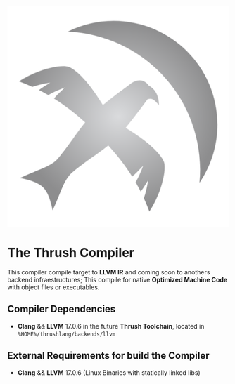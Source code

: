<p align="center">
  <img src= "https://github.com/Thrush-Lang/.github/blob/main/assets/Thrush.png" alt= "logo" style= "width: 2hv; height: 2hv;"> </img>
</p>

# The Thrush Compiler 

This compiler compile target to **LLVM IR** and coming soon to anothers backend infraestructures; This compile for native **Optimized Machine Code** with object files or executables.

## Compiler Dependencies

- **Clang** && **LLVM** 17.0.6 in the future **Thrush Toolchain**, located in `%HOME%/thrushlang/backends/llvm`

## External Requirements for build the Compiler

- **Clang** && **LLVM** 17.0.6 (Linux Binaries with statically linked libs)


